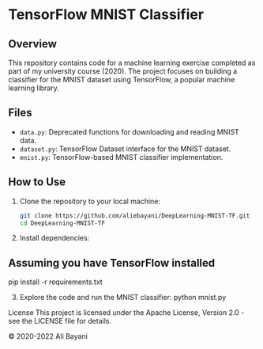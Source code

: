 # TensorFlow MNIST Classifier

## Overview

This repository contains code for a machine learning exercise completed as part of my university course (2020). The project focuses on building a classifier for the MNIST dataset using TensorFlow, a popular machine learning library.

## Files

- `data.py`: Deprecated functions for downloading and reading MNIST data.
- `dataset.py`: TensorFlow Dataset interface for the MNIST dataset.
- `mnist.py`: TensorFlow-based MNIST classifier implementation.

## How to Use

1. Clone the repository to your local machine:

   ```bash
   git clone https://github.com/aliebayani/DeepLearning-MNIST-TF.git
   cd DeepLearning-MNIST-TF

2. Install dependencies:
## Assuming you have TensorFlow installed
pip install -r requirements.txt

3. Explore the code and run the MNIST classifier:
   python mnist.py

License
This project is licensed under the Apache License, Version 2.0 - see the LICENSE file for details.

© 2020-2022 Ali Bayani
